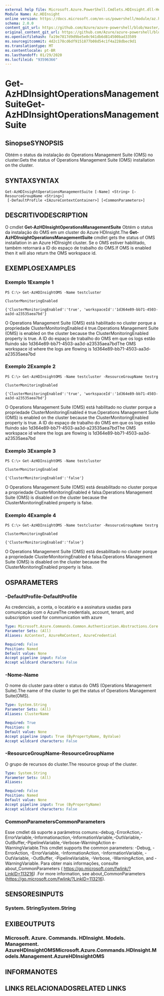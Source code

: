 ```yaml
---
external help file: Microsoft.Azure.PowerShell.Cmdlets.HDInsight.dll-Help.xml
Module Name: Az.HDInsight
online version: https://docs.microsoft.com/en-us/powershell/module/az.hdinsight/get-azhdinsightoperationsmanagementsuite
schema: 2.0.0
content_git_url: https://github.com/Azure/azure-powershell/blob/master/src/HDInsight/HDInsight/help/Get-AzHDInsightOperationsManagementSuite.md
original_content_git_url: https://github.com/Azure/azure-powershell/blob/master/src/HDInsight/HDInsight/help/Get-AzHDInsightOperationsManagementSuite.md
ms.openlocfilehash: fa19e7817d9d9be5e0c941db6d814500bad33509
ms.sourcegitcommit: 4d2c178cd6df9151877b08d54c1f4a228dbec9d1
ms.translationtype: MT
ms.contentlocale: pt-BR
ms.lasthandoff: 01/29/2020
ms.locfileid: "93596366"
---
```

# <span data-ttu-id="dd35a-101">Get-AzHDInsightOperationsManagementSuite</span><span class="sxs-lookup"><span data-stu-id="dd35a-101">Get-AzHDInsightOperationsManagementSuite</span></span>

## <span data-ttu-id="dd35a-102">Sinopse</span><span class="sxs-lookup"><span data-stu-id="dd35a-102">SYNOPSIS</span></span>
<span data-ttu-id="dd35a-103">Obtém o status da instalação do Operations Management Suite (OMS) no cluster.</span><span class="sxs-lookup"><span data-stu-id="dd35a-103">Gets the status of Operations Management Suite (OMS) installation on the cluster.</span></span>

## <span data-ttu-id="dd35a-104">SYNTAX</span><span class="sxs-lookup"><span data-stu-id="dd35a-104">SYNTAX</span></span>

```
Get-AzHDInsightOperationsManagementSuite [-Name] <String> [-ResourceGroupName <String>]
 [-DefaultProfile <IAzureContextContainer>] [<CommonParameters>]
```

## <span data-ttu-id="dd35a-105">DESCRITIVO</span><span class="sxs-lookup"><span data-stu-id="dd35a-105">DESCRIPTION</span></span>
<span data-ttu-id="dd35a-106">O cmdlet **Get-AzHDInsightOperationsManagementSuite** Obtém o status da instalação do OMS em um cluster do Azure HDInsight.</span><span class="sxs-lookup"><span data-stu-id="dd35a-106">The **Get-AzHDInsightOperationsManagementSuite** cmdlet gets the status of OMS installation in an Azure HDInsight cluster.</span></span> <span data-ttu-id="dd35a-107">Se o OMS estiver habilitado, também retornará a ID do espaço de trabalho do OMS.</span><span class="sxs-lookup"><span data-stu-id="dd35a-107">If OMS is enabled then it will also return the OMS workspace id.</span></span>

## <span data-ttu-id="dd35a-108">EXEMPLOS</span><span class="sxs-lookup"><span data-stu-id="dd35a-108">EXAMPLES</span></span>

### <span data-ttu-id="dd35a-109">Exemplo 1</span><span class="sxs-lookup"><span data-stu-id="dd35a-109">Example 1</span></span>
```
PS C:\> Get-AzHDInsightOMS -Name testcluster

ClusterMonitoringEnabled

{'ClusterMonitoringEnabled':'true', 'workspaceId':'1d364e89-bb71-4503-aa3d-a23535aea7bd'}
```

<span data-ttu-id="dd35a-110">O Operations Management Suite (OMS) está habilitado no cluster porque a propriedade ClusterMonitoringEnabled é true.</span><span class="sxs-lookup"><span data-stu-id="dd35a-110">Operations Management Suite (OMS) is enabled on the cluster because the ClusterMonitoringEnabled property is true.</span></span> <span data-ttu-id="dd35a-111">A ID do espaço de trabalho do OMS em que os logs estão fluindo são 1d364e89-bb71-4503-aa3d-a23535aea7bd</span><span class="sxs-lookup"><span data-stu-id="dd35a-111">The OMS workspace id where the logs are flowing is 1d364e89-bb71-4503-aa3d-a23535aea7bd</span></span>

### <span data-ttu-id="dd35a-112">Exemplo 2</span><span class="sxs-lookup"><span data-stu-id="dd35a-112">Example 2</span></span>
```
PS C:\> Get-AzHDInsightOMS -Name testcluster -ResourceGroupName testrg

ClusterMonitoringEnabled

{'ClusterMonitoringEnabled':'true', 'workspaceId':'1d364e89-bb71-4503-aa3d-a23535aea7bd'}
```

<span data-ttu-id="dd35a-113">O Operations Management Suite (OMS) está habilitado no cluster porque a propriedade ClusterMonitoringEnabled é true.</span><span class="sxs-lookup"><span data-stu-id="dd35a-113">Operations Management Suite (OMS) is enabled on the cluster because the ClusterMonitoringEnabled property is true.</span></span> <span data-ttu-id="dd35a-114">A ID do espaço de trabalho do OMS em que os logs estão fluindo são 1d364e89-bb71-4503-aa3d-a23535aea7bd</span><span class="sxs-lookup"><span data-stu-id="dd35a-114">The OMS workspace id where the logs are flowing is 1d364e89-bb71-4503-aa3d-a23535aea7bd</span></span>

### <span data-ttu-id="dd35a-115">Exemplo 3</span><span class="sxs-lookup"><span data-stu-id="dd35a-115">Example 3</span></span>
```
PS C:\> Get-AzHDInsightOMS -Name testcluster

ClusterMonitoringEnabled

{'ClusterMonitoringEnabled':'false'}
```

<span data-ttu-id="dd35a-116">O Operations Management Suite (OMS) está desabilitado no cluster porque a propriedade ClusterMonitoringEnabled é falsa.</span><span class="sxs-lookup"><span data-stu-id="dd35a-116">Operations Management Suite (OMS) is disabled on the cluster because the ClusterMonitoringEnabled property is false.</span></span>

### <span data-ttu-id="dd35a-117">Exemplo 4</span><span class="sxs-lookup"><span data-stu-id="dd35a-117">Example 4</span></span>
```
PS C:\> Get-AzHDInsightOMS -Name testcluster -ResourceGroupName testrg

ClusterMonitoringEnabled

{'ClusterMonitoringEnabled':'false'}
```

<span data-ttu-id="dd35a-118">O Operations Management Suite (OMS) está desabilitado no cluster porque a propriedade ClusterMonitoringEnabled é falsa.</span><span class="sxs-lookup"><span data-stu-id="dd35a-118">Operations Management Suite (OMS) is disabled on the cluster because the ClusterMonitoringEnabled property is false.</span></span>

## <span data-ttu-id="dd35a-119">OS</span><span class="sxs-lookup"><span data-stu-id="dd35a-119">PARAMETERS</span></span>

### <span data-ttu-id="dd35a-120">-DefaultProfile</span><span class="sxs-lookup"><span data-stu-id="dd35a-120">-DefaultProfile</span></span>
<span data-ttu-id="dd35a-121">As credenciais, a conta, o locatário e a assinatura usadas para comunicação com o Azure</span><span class="sxs-lookup"><span data-stu-id="dd35a-121">The credentials, account, tenant, and subscription used for communication with azure</span></span>

```yaml
Type: Microsoft.Azure.Commands.Common.Authentication.Abstractions.Core.IAzureContextContainer
Parameter Sets: (All)
Aliases: AzContext, AzureRmContext, AzureCredential

Required: False
Position: Named
Default value: None
Accept pipeline input: False
Accept wildcard characters: False
```

### <span data-ttu-id="dd35a-122">-Nome</span><span class="sxs-lookup"><span data-stu-id="dd35a-122">-Name</span></span>
<span data-ttu-id="dd35a-123">O nome do cluster para obter o status do OMS (Operations Management Suite).</span><span class="sxs-lookup"><span data-stu-id="dd35a-123">The name of the cluster to get the status of Operations Management Suite(OMS).</span></span>

```yaml
Type: System.String
Parameter Sets: (All)
Aliases: ClusterName

Required: True
Position: 0
Default value: None
Accept pipeline input: True (ByPropertyName, ByValue)
Accept wildcard characters: False
```

### <span data-ttu-id="dd35a-124">-ResourceGroupName</span><span class="sxs-lookup"><span data-stu-id="dd35a-124">-ResourceGroupName</span></span>
<span data-ttu-id="dd35a-125">O grupo de recursos do cluster.</span><span class="sxs-lookup"><span data-stu-id="dd35a-125">The resource group of the cluster.</span></span>

```yaml
Type: System.String
Parameter Sets: (All)
Aliases:

Required: False
Position: Named
Default value: None
Accept pipeline input: True (ByPropertyName)
Accept wildcard characters: False
```

### <span data-ttu-id="dd35a-126">CommonParameters</span><span class="sxs-lookup"><span data-stu-id="dd35a-126">CommonParameters</span></span>
<span data-ttu-id="dd35a-127">Esse cmdlet dá suporte a parâmetros comuns:-debug,-ErrorAction,-ErrorVariable,-Informationaction,-InformationVariable,-OutVariable,-OutBuffer,-PipelineVariable,-Verbose-WarningAction e-WarningVariable.</span><span class="sxs-lookup"><span data-stu-id="dd35a-127">This cmdlet supports the common parameters: -Debug, -ErrorAction, -ErrorVariable, -InformationAction, -InformationVariable, -OutVariable, -OutBuffer, -PipelineVariable, -Verbose, -WarningAction, and -WarningVariable.</span></span> <span data-ttu-id="dd35a-128">Para obter mais informações, consulte about_CommonParameters ( https://go.microsoft.com/fwlink/?LinkID=113216) .</span><span class="sxs-lookup"><span data-stu-id="dd35a-128">For more information, see about_CommonParameters (https://go.microsoft.com/fwlink/?LinkID=113216).</span></span>

## <span data-ttu-id="dd35a-129">SENSORES</span><span class="sxs-lookup"><span data-stu-id="dd35a-129">INPUTS</span></span>

### <span data-ttu-id="dd35a-130">System. String</span><span class="sxs-lookup"><span data-stu-id="dd35a-130">System.String</span></span>

## <span data-ttu-id="dd35a-131">EXIBE</span><span class="sxs-lookup"><span data-stu-id="dd35a-131">OUTPUTS</span></span>

### <span data-ttu-id="dd35a-132">Microsoft. Azure. Commands. HDInsight. Models. Management. AzureHDInsightOMS</span><span class="sxs-lookup"><span data-stu-id="dd35a-132">Microsoft.Azure.Commands.HDInsight.Models.Management.AzureHDInsightOMS</span></span>

## <span data-ttu-id="dd35a-133">INFORMA</span><span class="sxs-lookup"><span data-stu-id="dd35a-133">NOTES</span></span>

## <span data-ttu-id="dd35a-134">LINKS RELACIONADOS</span><span class="sxs-lookup"><span data-stu-id="dd35a-134">RELATED LINKS</span></span>
